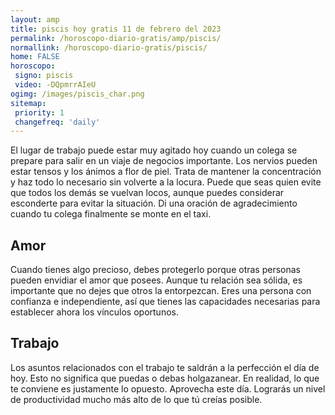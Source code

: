 ```yaml
---
layout: amp
title: piscis hoy gratis 11 de febrero del 2023 
permalink: /horoscopo-diario-gratis/amp/piscis/
normallink: /horoscopo-diario-gratis/piscis/
home: FALSE
horoscopo:
 signo: piscis
 video: -DQpmrrAIeU
ogimg: /images/piscis_char.png
sitemap:
 priority: 1
 changefreq: 'daily'
---
```



El lugar de trabajo puede estar muy agitado hoy cuando un colega se prepare para salir en un viaje de negocios importante. Los nervios pueden estar tensos y los ánimos a flor de piel. Trata de mantener la concentración y haz todo lo necesario sin volverte a la locura. Puede que seas quien evite que todos los demás se vuelvan locos, aunque puedes considerar esconderte para evitar la situación. Di una oración de agradecimiento cuando tu colega finalmente se monte en el taxi.

## Amor

Cuando tienes algo precioso, debes protegerlo porque otras personas pueden envidiar el amor que posees. Aunque tu relación sea sólida, es importante que no dejes que otros la entorpezcan. Eres una persona con confianza e independiente, así que tienes las capacidades necesarias para establecer ahora los vínculos oportunos.

## Trabajo

Los asuntos relacionados con el trabajo te saldrán a la perfección el día de hoy. Esto no significa que puedas o debas holgazanear. En realidad, lo que te conviene es justamente lo opuesto. Aprovecha este día. Lograrás un nivel de productividad mucho más alto de lo que tú creías posible.